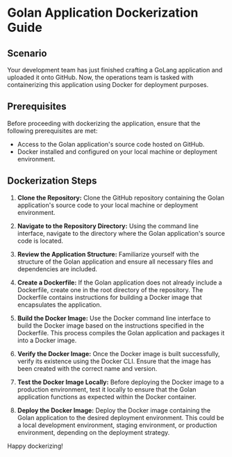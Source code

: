  # Golan Application Dockerization Guide

## Scenario 

Your development team has just finished crafting a GoLang application and uploaded it onto GitHub. Now, the operations team is tasked with containerizing this application using Docker for deployment purposes.

## Prerequisites

Before proceeding with dockerizing the application, ensure that the following prerequisites are met:

- Access to the Golan application's source code hosted on GitHub.
- Docker installed and configured on your local machine or deployment environment.

## Dockerization Steps

1. **Clone the Repository:**
   Clone the GitHub repository containing the Golan application's source code to your local machine or deployment environment.

2. **Navigate to the Repository Directory:**
   Using the command line interface, navigate to the directory where the Golan application's source code is located.

3. **Review the Application Structure:**
   Familiarize yourself with the structure of the Golan application and ensure all necessary files and dependencies are included.

4. **Create a Dockerfile:**
   If the Golan application does not already include a Dockerfile, create one in the root directory of the repository. The Dockerfile contains instructions for building a Docker image that encapsulates the application.

5. **Build the Docker Image:**
   Use the Docker command line interface to build the Docker image based on the instructions specified in the Dockerfile. This process compiles the Golan application and packages it into a Docker image.

6. **Verify the Docker Image:**
   Once the Docker image is built successfully, verify its existence using the Docker CLI. Ensure that the image has been created with the correct name and version.

7. **Test the Docker Image Locally:**
   Before deploying the Docker image to a production environment, test it locally to ensure that the Golan application functions as expected within the Docker container.

8. **Deploy the Docker Image:**
   Deploy the Docker image containing the Golan application to the desired deployment environment. This could be a local development environment, staging environment, or production environment, depending on the deployment strategy.


Happy dockerizing!
